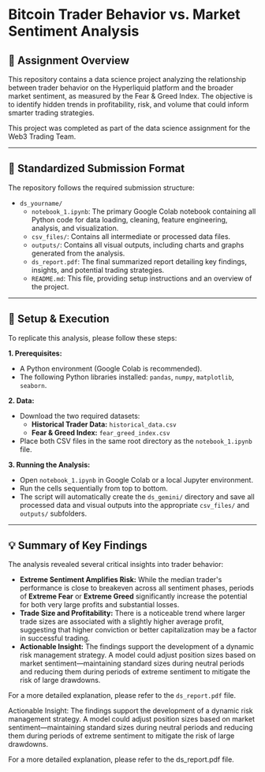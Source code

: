# Bitcoin Trader Behavior vs. Market Sentiment Analysis

## 📂 Assignment Overview
This repository contains a data science project analyzing the relationship between trader behavior on the Hyperliquid platform and the broader market sentiment, as measured by the Fear & Greed Index. The objective is to identify hidden trends in profitability, risk, and volume that could inform smarter trading strategies.

This project was completed as part of the data science assignment for the Web3 Trading Team.

---

## 🔹 Standardized Submission Format
The repository follows the required submission structure:

-   `ds_yourname/`
    -   `notebook_1.ipynb`: The primary Google Colab notebook containing all Python code for data loading, cleaning, feature engineering, analysis, and visualization.
    -   `csv_files/`: Contains all intermediate or processed data files.
    -   `outputs/`: Contains all visual outputs, including charts and graphs generated from the analysis.
    -   `ds_report.pdf`: The final summarized report detailing key findings, insights, and potential trading strategies.
    -   `README.md`: This file, providing setup instructions and an overview of the project.

---

## 🚀 Setup & Execution
To replicate this analysis, please follow these steps:

**1. Prerequisites:**
   - A Python environment (Google Colab is recommended).
   - The following Python libraries installed: `pandas`, `numpy`, `matplotlib`, `seaborn`.

**2. Data:**
   - Download the two required datasets:
     - **Historical Trader Data:** `historical_data.csv`
     - **Fear & Greed Index:** `fear_greed_index.csv`
   - Place both CSV files in the same root directory as the `notebook_1.ipynb` file.

**3. Running the Analysis:**
   - Open `notebook_1.ipynb` in Google Colab or a local Jupyter environment.
   - Run the cells sequentially from top to bottom.
   - The script will automatically create the `ds_gemini/` directory and save all processed data and visual outputs into the appropriate `csv_files/` and `outputs/` subfolders.

---

## 💡 Summary of Key Findings

The analysis revealed several critical insights into trader behavior:

-   **Extreme Sentiment Amplifies Risk:** While the median trader's performance is close to breakeven across all sentiment phases, periods of **Extreme Fear** or **Extreme Greed** significantly increase the potential for both very large profits and substantial losses.
-   **Trade Size and Profitability:** There is a noticeable trend where larger trade sizes are associated with a slightly higher average profit, suggesting that higher conviction or better capitalization may be a factor in successful trading.
-   **Actionable Insight:** The findings support the development of a dynamic risk management strategy. A model could adjust position sizes based on market sentiment—maintaining standard sizes during neutral periods and reducing them during periods of extreme sentiment to mitigate the risk of large drawdowns.

For a more detailed explanation, please refer to the `ds_report.pdf` file.

Actionable Insight: The findings support the development of a dynamic risk management strategy. A model could adjust position sizes based on market sentiment—maintaining standard sizes during neutral periods and reducing them during periods of extreme sentiment to mitigate the risk of large drawdowns.

For a more detailed explanation, please refer to the ds_report.pdf file.
